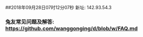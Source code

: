 ##2018年09月28日07时12分07秒 新址: 142.93.54.3
### 兔友常见问题及解答: https://github.com/wanggonging/d/blob/w/FAQ.md
